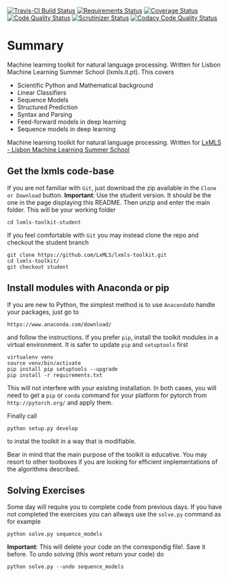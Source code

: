 [![Travis-CI Build Status][travis-image]][travis-url] [![Requirements Status][requires-image]][requires-url]
[![Coverage Status][codecov-image]][codecov-url] [![Code Quality Status][landscape-image]][landscape-url]
[![Scrutinizer Status][scrutinizer-image]][scrutinizer-url] [![Codacy Code Quality Status][codacy-image]][codacy-url]

[travis-image]: https://travis-ci.org/LxMLS/lxmls-toolkit.svg?branch=master
[travis-url]: https://travis-ci.org/LxMLS/lxmls-toolkit

[requires-image]: https://requires.io/github/LxMLS/lxmls-toolkit/requirements.svg?branch=master
[requires-url]: https://requires.io/github/LxMLS/lxmls-toolkit/requirements/?branch=master

[codecov-image]: https://codecov.io/github/LxMLS/lxmls-toolkit/coverage.svg?branch=master
[codecov-url]: https://codecov.io/github/LxMLS/lxmls-toolkit

[landscape-image]: https://landscape.io/github/LxMLS/lxmls-toolkit/master/landscape.svg?style=flat
[landscape-url]: https://landscape.io/github/LxMLS/lxmls-toolkit/master

[codacy-image]: https://img.shields.io/codacy/REPLACE_WITH_PROJECT_ID.svg?style=flat
[codacy-url]: https://www.codacy.com/app/LxMLS/lxmls-toolkit

[version-image]: https://img.shields.io/pypi/v/lxmls.svg?style=flat
[version-url]: https://pypi.python.org/pypi/lxmls

[downloads-image]: https://img.shields.io/pypi/dm/lxmls.svg?style=flat
[downloads-url]: https://pypi.python.org/pypi/lxmls

[wheel-image]: https://img.shields.io/pypi/wheel/lxmls.svg?style=flat
[wheel-url]: https://pypi.python.org/pypi/lxmls

[supported-versions-image]: https://img.shields.io/pypi/pyversions/lxmls.svg?style=flat
[supported-versions-url]: https://pypi.python.org/pypi/lxmls

[supported-implementations-image]: https://img.shields.io/pypi/implementation/lxmls.svg?style=flat
[supported-implementations-url]: https://pypi.python.org/pypi/lxmls

[scrutinizer-image]: https://img.shields.io/scrutinizer/g/LxMLS/lxmls-toolkit/master.svg?style=flat
[scrutinizer-url]: https://scrutinizer-ci.com/g/LxMLS/lxmls-toolkit/

# Summary

Machine learning toolkit for natural language processing. Written for Lisbon Machine Learning Summer School (lxmls.it.pt). This covers

* Scientific Python and Mathematical background
* Linear Classifiers
* Sequence Models
* Structured Prediction
* Syntax and Parsing
* Feed-forward models in deep learning
* Sequence models in deep learning

Machine learning toolkit for natural language processing. Written for [LxMLS - Lisbon Machine Learning Summer School](http://lxmls.it.pt/)

## Get the lxmls code-base

If you are not familiar with `Git`, just download the zip available in the `Clone or Download` button. **Important**: Use the student version. It should be the one in the page displaying this README. Then unzip and enter the main folder. This will be your working folder

    cd lxmls-toolkit-student

If you feel comfortable with `Git` you may instead clone the repo and checkout the student branch

    git clone https://github.com/LxMLS/lxmls-toolkit.git
    cd lxmls-toolkit/
    git checkout student

## Install modules with Anaconda or pip

If you are new to Python, the simplest method is to use `Anaconda`to handle your packages, just go to

    https://www.anaconda.com/download/

and follow the instructions. If you prefer `pip`, install the toolkit modules in a virtual environment. It is safer to update `pip` and `setuptools` first

    virtualenv venv
    source venv/bin/activate
    pip install pip setuptools --upgrade
    pip install -r requirements.txt

This will not interfere with your existing installation.  In both cases, you will need to get a `pip` or `conda` command for your platform for pytorch from
`http://pytorch.org/` and apply them. 

Finally call

    python setup.py develop

to instal the toolkit in a way that is modifiable.

Bear in mind that the main purpose of the toolkit is educative. You may resort
to other toolboxes if you are looking for efficient implementations of the
algorithms described.

## Solving Exercises

Some day will require you to complete code from previous days. If you have not completed the exercises you can allways use the `solve.py` command as for example

    python solve.py sequence_models

**Important**: This will delete your code on the correspondig file!. Save it before. To undo solving (this wont return your code) do

    python solve.py --undo sequence_models
